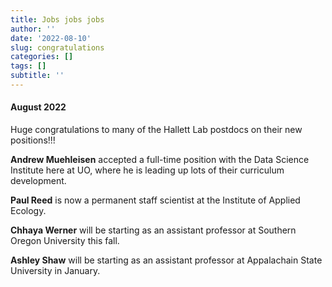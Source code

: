 ```yaml
---
title: Jobs jobs jobs
author: ''
date: '2022-08-10'
slug: congratulations
categories: []
tags: []
subtitle: ''
---
```

#### August 2022

Huge congratulations to many of the Hallett Lab postdocs on their new positions!!!

**Andrew Muehleisen** accepted a full-time position with the Data Science Institute here at UO, where he is leading up lots of their curriculum development. 

**Paul Reed** is now a permanent staff scientist at the Institute of Applied Ecology.

**Chhaya Werner** will be starting as an assistant professor at Southern Oregon University this fall. 

**Ashley Shaw** will be starting as an assistant professor at Appalachain State University in January.




<!--more-->


